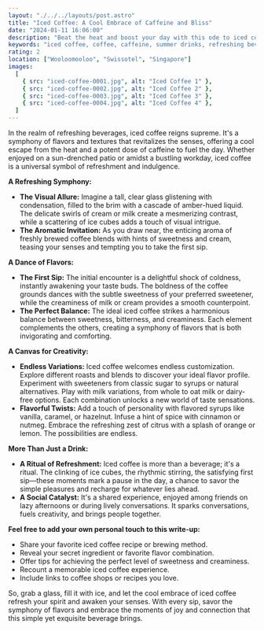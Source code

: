 ```yaml
---
layout: "./../../layouts/post.astro"
title: "Iced Coffee: A Cool Embrace of Caffeine and Bliss"
date: "2024-01-11 16:06:00"
description: "Beat the heat and boost your day with this ode to iced coffee. Explore its refreshing flavors, endless variations, and tips for crafting the perfect cup. Your cool caffeine escape awaits!"
keywords: "iced coffee, coffee, caffeine, summer drinks, refreshing beverages, recipes, cold brew, hot coffee, latte, espresso, homemade, flavored coffee, creamer, summer essential"
rating: 2
location: ["Wooloomooloo", "Swissotel", "Singapore"]
images:
  [
    { src: "iced-coffee-0001.jpg", alt: "Iced Coffee 1" },
    { src: "iced-coffee-0002.jpg", alt: "Iced Coffee 2" },
    { src: "iced-coffee-0003.jpg", alt: "Iced Coffee 3" },
    { src: "iced-coffee-0004.jpg", alt: "Iced Coffee 4" },
  ]
---
```


In the realm of refreshing beverages, iced coffee reigns supreme. It's a symphony of flavors and textures that revitalizes the senses, offering a cool escape from the heat and a potent dose of caffeine to fuel the day. Whether enjoyed on a sun-drenched patio or amidst a bustling workday, iced coffee is a universal symbol of refreshment and indulgence.

**A Refreshing Symphony:**

- **The Visual Allure:** Imagine a tall, clear glass glistening with condensation, filled to the brim with a cascade of amber-hued liquid. The delicate swirls of cream or milk create a mesmerizing contrast, while a scattering of ice cubes adds a touch of visual intrigue.
- **The Aromatic Invitation:** As you draw near, the enticing aroma of freshly brewed coffee blends with hints of sweetness and cream, teasing your senses and tempting you to take the first sip.

**A Dance of Flavors:**

- **The First Sip:** The initial encounter is a delightful shock of coldness, instantly awakening your taste buds. The boldness of the coffee grounds dances with the subtle sweetness of your preferred sweetener, while the creaminess of milk or cream provides a smooth counterpoint.
- **The Perfect Balance:** The ideal iced coffee strikes a harmonious balance between sweetness, bitterness, and creaminess. Each element complements the others, creating a symphony of flavors that is both invigorating and comforting.

**A Canvas for Creativity:**

- **Endless Variations:** Iced coffee welcomes endless customization. Explore different roasts and blends to discover your ideal flavor profile. Experiment with sweeteners from classic sugar to syrups or natural alternatives. Play with milk variations, from whole to oat milk or dairy-free options. Each combination unlocks a new world of taste sensations.
- **Flavorful Twists:** Add a touch of personality with flavored syrups like vanilla, caramel, or hazelnut. Infuse a hint of spice with cinnamon or nutmeg. Embrace the refreshing zest of citrus with a splash of orange or lemon. The possibilities are endless.

**More Than Just a Drink:**

- **A Ritual of Refreshment:** Iced coffee is more than a beverage; it's a ritual. The clinking of ice cubes, the rhythmic stirring, the satisfying first sip—these moments mark a pause in the day, a chance to savor the simple pleasures and recharge for whatever lies ahead.
- **A Social Catalyst:** It's a shared experience, enjoyed among friends on lazy afternoons or during lively conversations. It sparks conversations, fuels creativity, and brings people together.

**Feel free to add your own personal touch to this write-up:**

- Share your favorite iced coffee recipe or brewing method.
- Reveal your secret ingredient or favorite flavor combination.
- Offer tips for achieving the perfect level of sweetness and creaminess.
- Recount a memorable iced coffee experience.
- Include links to coffee shops or recipes you love.

So, grab a glass, fill it with ice, and let the cool embrace of iced coffee refresh your spirit and awaken your senses. With every sip, savor the symphony of flavors and embrace the moments of joy and connection that this simple yet exquisite beverage brings.

